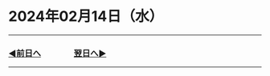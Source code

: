 # 2024年02月14日（水）

---

### [◀️前日へ](https://github.com/yuasys/chatty-journal/blob/main/2024/02/2024-02-13.md)&emsp;&emsp;&emsp;&emsp;[翌日へ▶️](https://github.com/yuasys/chatty-journal/blob/main/2024/02/2024-02-15.md)

---
